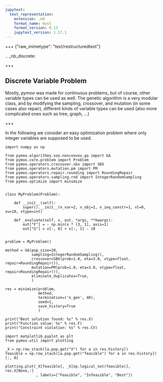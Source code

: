 ```yaml
---
jupytext:
  text_representation:
    extension: .md
    format_name: myst
    format_version: 0.13
    jupytext_version: 1.17.1
---
```


+++ {"raw_mimetype": "text/restructuredtext"}

.. _nb_discrete:

+++

## Discrete Variable Problem

Mostly, *pymoo* was made for continuous problems, but of course, other variable types can be used as well. The genetic algorithm is a very modular class, and by modifying the sampling, crossover, and mutation (in some cases also repair), different kinds of variable types can be used (also more complicated ones such as tree, graph, ...)

+++

In the following we consider an easy optimization problem where only integer variables are supposed to be used.

```{code-cell} ipython3
import numpy as np

from pymoo.algorithms.soo.nonconvex.ga import GA
from pymoo.core.problem import Problem
from pymoo.operators.crossover.sbx import SBX
from pymoo.operators.mutation.pm import PM
from pymoo.operators.repair.rounding import RoundingRepair
from pymoo.operators.sampling.rnd import IntegerRandomSampling
from pymoo.optimize import minimize


class MyProblem(Problem):

    def __init__(self):
        super().__init__(n_var=2, n_obj=1, n_ieq_constr=1, xl=0, xu=10, vtype=int)

    def _evaluate(self, x, out, *args, **kwargs):
        out["F"] = - np.min(x * [3, 1], axis=1)
        out["G"] = x[:, 0] + x[:, 1] - 10


problem = MyProblem()

method = GA(pop_size=20,
            sampling=IntegerRandomSampling(),
            crossover=SBX(prob=1.0, eta=3.0, vtype=float, repair=RoundingRepair()),
            mutation=PM(prob=1.0, eta=3.0, vtype=float, repair=RoundingRepair()),
            eliminate_duplicates=True,
            )

res = minimize(problem,
               method,
               termination=('n_gen', 40),
               seed=1,
               save_history=True
               )

print("Best solution found: %s" % res.X)
print("Function value: %s" % res.F)
print("Constraint violation: %s" % res.CV)
```

```{code-cell} ipython3
import matplotlib.pyplot as plt
from pymoo.util import plotting

_X = np.row_stack([a.pop.get("X") for a in res.history])
feasible = np.row_stack([a.pop.get("feasible") for a in res.history])[:, 0]

plotting.plot(_X[feasible], _X[np.logical_not(feasible)], res.X[None,:]
              , labels=["Feasible", "Infeasible", "Best"])
```
